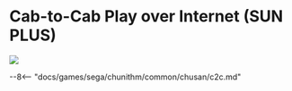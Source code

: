 # Cab-to-Cab Play over Internet (SUN PLUS)
<img class="header-logo" src="/img/sega/chunithm/sunplus/logo.png">

--8<-- "docs/games/sega/chunithm/common/chusan/c2c.md"
